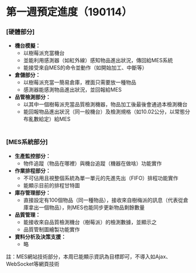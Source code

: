 # 第一週預定進度（190114）

### **[硬體部分]**
* **機台模擬：**
  * 以樹莓派充當機台
  * 並能利用感測器（如紅外線）感知物品進出狀況，傳回給MES系統
  * 能接受來自MES的命令並動作（如開始加工、中斷等）
* **倉儲部分：**
  * 以樹莓派充當一簡易倉庫，裡面只需要放一種物品
  * 感測器能感測物品進出狀況，並回報給MES
* **品管檢測部分：**
  * 以其中一個樹莓派充當品質檢測機器，物品加工後最後會通過本檢測機台
  * 能回報物品進出狀況（同一般機台）及檢測規格（如10.02公分，以常態分布亂數給定）給MES
  </br>
    
### **[MES系統部分]**
* **生產監控部分：**
  * 物件追蹤（物品在哪裡）與機台追蹤（機器在做啥）功能實作
* **作業排程部分：**
  * 不可佔用且視整個系統為單一單元的先進先出（FIFO）排程功能實作
  * 能顯示目前的排程甘特圖
* **庫存管理部分：**
  * 直接設定有100個物品（同一種物品），接收來自樹梅派的訊息（代表從倉庫拿出一個物品），則MES也能同步更新物品剩餘數量
* **品質管理：**
  * 能接收來自品質檢測機台（樹莓派）的檢測數據，並顯示之
  * 品質管制圖繪製功能實作
* **資料分析及決策支援：**
  * 略
  
註：MES網站技術部分，本周已能顯示資訊為目標即可，不導入如Ajax、WebSocket等網頁技術
